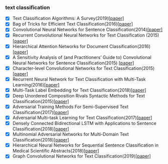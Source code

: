 ### text classification 
- [x] Text Classification Algorithms: A Survey(2019)[[paper]](https://arxiv.org/abs/1904.08067)
- [x] Bag of Tricks for Efficient Text Classification(2016)[[paper]](https://arxiv.org/abs/1607.01759)
- [x] Convolutional Neural Networks for Sentence Classification(2014)[[paper]](https://www.aclweb.org/anthology/D14-1181)
- [x] Recurrent Convolutional Neural Networks for Text Classification (2015)[[paper]](https://scholar.google.com.hk/scholar?hl=en&as_sdt=0%2C5&q=Recurrent+Convolutional+Neural+Networks+for+Text+Classification+&btnG=)
- [x] Hierarchical Attention Networks for Document Classification(2016)[[paper]](https://www.cs.cmu.edu/~diyiy/docs/naacl16.pdf)
- [x] A Sensitivity Analysis of (and Practitioners’ Guide to) Convolutional
Neural Networks for Sentence Classification(2015) [[paper]](https://arxiv.org/abs/1510.03820)
- [x] Character-level Convolutional Networks for Text
Classification(2015) [[paper]](https://papers.nips.cc/paper/5782-character-level-convolutional-networks-for-text-classification.pdf)
- [x] Recurrent Neural Network for Text Classification with Multi-Task Learning(2016)[[paper]](https://www.ijcai.org/Proceedings/16/Papers/408.pdf)
- [x] Multi-Task Label Embedding for Text Classification(2018)[[paper]](https://aclweb.org/anthology/D18-1484)
- [x] Deep Unordered Composition Rivals Syntactic Methods for Text Classification(2015)[[paper]](https://www.aclweb.org/anthology/P15-1162)
- [x] Adversarial Training Methods For Semi-Supervised Text Classification(2017)[[paper]](https://arxiv.org/pdf/1605.07725.pdf)
- [x] Adversarial Multi-task Learning for Text Classification(2017)[[paper]](https://www.aclweb.org/anthology/P17-1001)
- [x] Densely Connected Bidirectional LSTM with Applications to Sentence Classification(2018)[[paper]](https://arxiv.org/pdf/1802.00889.pdf)
- [x] Multinomial Adversarial Networks for Multi-Domain Text Classification(2018)[[paper]](https://aclweb.org/anthology/N18-1111)
- [x] Hierarchical Neural Networks for Sequential Sentence Classification in Medical Scientific Abstracts(2018)[[paper]](https://aclweb.org/anthology/D18-1349)
- [x] Graph Convolutional Networks for Text Classification(2019)[[paper]](https://arxiv.org/pdf/1809.05679.pdf)

